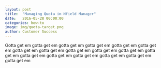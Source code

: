 ```yaml
---
layout: post
title:  "Managing Quota in Nfield Manager"
date:   2016-05-28 00:00:00
categories: how-to
image: img/quota-target.png
author: Customer Success
---
```

Gotta get em gotta get em gotta get em gotta get em gotta get em gotta get em gotta get em gotta get em gotta get em gotta get em gotta get em gotta get em gotta get em gotta get em gotta get em gotta get em  gotta get em gotta get em 

